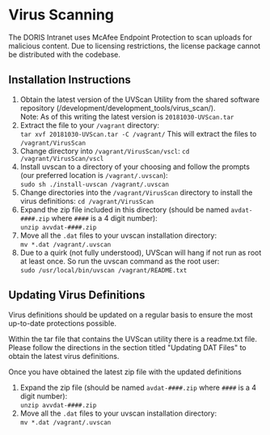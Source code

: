 # Virus Scanning

The DORIS Intranet uses McAfee Endpoint Protection to scan uploads for malicious content. Due to licensing restrictions, the license package cannot be distributed with the codebase.

## Installation Instructions
1. Obtain the latest version of the UVScan Utility from the shared software repository (/development/development_tools/virus_scan/).  
Note: As of this writing the latest version is `20181030-UVScan.tar`
2. Extract the file to your `/vagrant` directory:  
   `tar xvf 20181030-UVScan.tar -C /vagrant/`
   This will extract the files to `/vagrant/VirusScan`
3. Change directory into `/vagrant/VirusScan/vscl`:
   `cd /vagrant/VirusScan/vscl`
4. Install uvscan to a directory of your choosing and follow the prompts (our preferred location is `/vagrant/.uvscan`):  
   `sudo sh ./install-uvscan /vagrant/.uvscan`
5. Change directories into the `/vagrant/VirusScan` directory to install the virus definitions:
   `cd /vagrant/VirusScan`
6. Expand the zip file included in this directory (should be named `avdat-####.zip` where `####` is a 4 digit number):  
   `unzip avvdat-####.zip`
7. Move all the `.dat` files to your uvscan installation directory:  
   `mv *.dat /vagrant/.uvscan`
8. Due to a quirk (not fully understood), UVScan will hang if not run as root at least once. So run the uvscan command as the root user:  
   `sudo /usr/local/bin/uvscan /vagrant/README.txt`

## Updating Virus Definitions
Virus definitions should be updated on a regular basis to ensure the most up-to-date protections possible.

Within the tar file that contains the UVScan utility there is a readme.txt file. Please follow the directions in the section titled "Updating DAT Files" to obtain the latest virus definitions.

Once you have obtained the latest zip file with the updated definitions
1. Expand the zip file (should be named `avdat-####.zip` where `####` is a 4 digit number):  
   `unzip avvdat-####.zip`
2. Move all the `.dat` files to your uvscan installation directory:  
   `mv *.dat /vagrant/.uvscan`